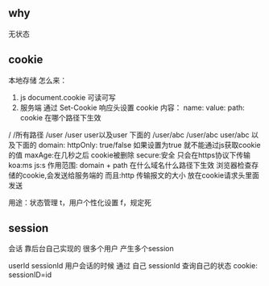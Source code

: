 ## why
无状态
## cookie
本地存储
怎么来：
1. js document.cookie 可读可写
2. 服务端 通过 Set-Cookie 响应头设置 cookie
内容：
name:
value:
path: cookie 在哪个路径下生效

/            /所有路径
/user        /user user以及user 下面的
/user/abc    /user/abc user/abc 以及下面的
domain:
httpOnly:    true/false 如果设置为true 就不能通过js获取cookie的值
maxAge:在几秒之后 cookie被删除
secure:安全 只会在https协议下传输
koa:ms js:s
作用范围: domain + path
在什么域名什么路径下生效
浏览器检查存储的cookie,会发送给服务端的
而且:http 传输报文的大小
放在cookie请求头里面发送

用途：状态管理 t，用户个性化设置 f，规定死

## session
会话
靠后台自己实现的
很多个用户 产生多个session

userId
sessionId 用户会话的时候 通过 自己 sessionId 查询自己的状态
cookie: sessionID=id
